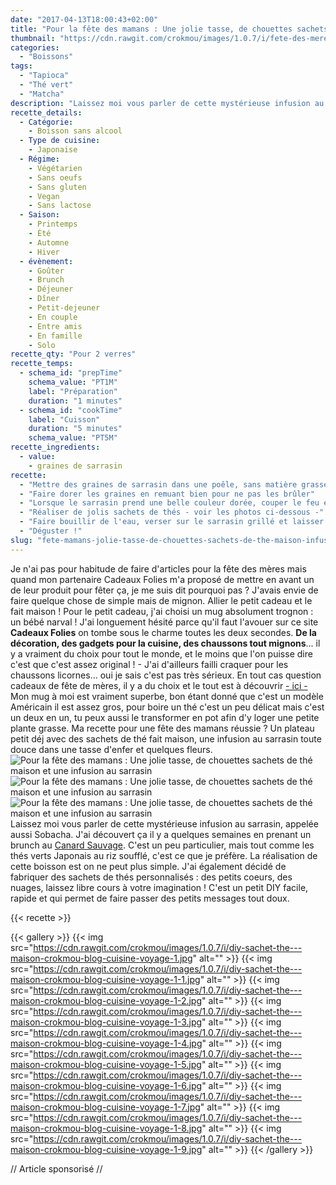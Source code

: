 ```yaml
---
date: "2017-04-13T18:00:43+02:00"
title: "Pour la fête des mamans : Une jolie tasse, de chouettes sachets de thé maison et une infusion au sarrasin"
thumbnail: "https://cdn.rawgit.com/crokmou/images/1.0.7/i/fete-des-meres-maman-partenariat-cadeauxfolies-crokmou-blog-cuisine-voyage-1-1.jpg"
categories:
  - "Boissons"
tags:
  - "Tapioca"
  - "Thé vert"
  - "Matcha"
description: "Laissez moi vous parler de cette mystérieuse infusion au sarrasin, appelée aussi Sobacha. J'ai découvert ça il y a quelques semaines..."
recette_details:
  - Catégorie:
    - Boisson sans alcool
  - Type de cuisine:
    - Japonaise
  - Régime:
    - Végétarien
    - Sans oeufs
    - Sans gluten
    - Vegan
    - Sans lactose
  - Saison:
    - Printemps
    - Été
    - Automne
    - Hiver
  - évènement:
    - Goûter
    - Brunch
    - Déjeuner
    - Dîner
    - Petit-dejeuner
    - En couple
    - Entre amis
    - En famille
    - Solo
recette_qty: "Pour 2 verres"
recette_temps:
  - schema_id: "prepTime"
    schema_value: "PT1M"
    label: "Préparation"
    duration: "1 minutes"
  - schema_id: "cookTime"
    label: "Cuisson"
    duration: "5 minutes"
    schema_value: "PT5M"
recette_ingredients:
  - value:
    - graines de sarrasin
recette:
  - "Mettre des graines de sarrasin dans une poêle, sans matière grasse"
  - "Faire dorer les graines en remuant bien pour ne pas les brûler"
  - "Lorsque le sarrasin prend une belle couleur dorée, couper le feu et laisser refroidir"
  - "Réaliser de jolis sachets de thés - voir les photos ci-dessous -"
  - "Faire bouillir de l'eau, verser sur le sarrasin grillé et laisser infuser 5 minutes environ"
  - "Déguster !"
slug: "fete-mamans-jolie-tasse-de-chouettes-sachets-de-the-maison-infusion-sarrasin"
---
```


Je n'ai pas pour habitude de faire d'articles pour la fête des mères mais quand mon partenaire Cadeaux Folies m'a proposé de mettre en avant un de leur produit pour fêter ça, je me suis dit pourquoi pas ? J'avais envie de faire quelque chose de simple mais de mignon. Allier le petit cadeau et le fait maison ! Pour le petit cadeau, j'ai choisi un mug absolument trognon : un bébé narval ! J'ai longuement hésité parce qu'il faut l'avouer sur ce site **Cadeaux Folies** on tombe sous le charme toutes les deux secondes. **De la décoration, des gadgets pour la cuisine, des chaussons tout mignons**... il y a vraiment du choix pour tout le monde, et le moins que l'on puisse dire c'est que c'est assez original ! - J'ai d'ailleurs failli craquer pour les chaussons licornes... oui je sais c'est pas très sérieux. En tout cas question cadeaux de fête de mères, il y a du choix et le tout est à découvrir <a href="https://www.cadeauxfolies.fr/cadeaux-pour-la-fete-des-meres" rel="nofollow">- ici -</a> Mon mug à moi est vraiment superbe, bon étant donné que c'est un modèle Américain il est assez gros, pour boire un thé c'est un peu délicat mais c'est un deux en un, tu peux aussi le transformer en pot afin d'y loger une petite plante grasse. Ma recette pour une fête des mamans réussie ? Un plateau petit déj avec des sachets de thé fait maison, une infusion au sarrasin toute douce dans une tasse d'enfer et quelques fleurs. ![Pour la fête des mamans : Une jolie tasse, de chouettes sachets de thé maison et une infusion au sarrasin](https://cdn.rawgit.com/crokmou/images/1.0.7/i/fete-des-meres-maman-partenariat-cadeauxfolies-crokmou-blog-cuisine-voyage-1.jpg) ![Pour la fête des mamans : Une jolie tasse, de chouettes sachets de thé maison et une infusion au sarrasin](https://cdn.rawgit.com/crokmou/images/1.0.7/i/sobacha-infusion-graine-sarrasin-crokmou-blog-cuisine-voyage-1.jpg) ![Pour la fête des mamans : Une jolie tasse, de chouettes sachets de thé maison et une infusion au sarrasin](https://cdn.rawgit.com/crokmou/images/1.0.7/i/fete-des-meres-maman-partenariat-cadeauxfolies-crokmou-blog-cuisine-voyage-1-2.jpg) Laissez moi vous parler de cette mystérieuse infusion au sarrasin, appelée aussi Sobacha. J'ai découvert ça il y a quelques semaines en prenant un brunch au <a href="https://www.canardsauvage.org" rel="nofollow">Canard Sauvage</a>. C'est un peu particulier, mais tout comme les thés verts Japonais au riz soufflé, c'est ce que je préfère. La réalisation de cette boisson est on ne peut plus simple. J'ai également décidé de fabriquer des sachets de thés personnalisés : des petits coeurs, des nuages, laissez libre cours à votre imagination ! C'est un petit DIY facile, rapide et qui permet de faire passer des petits messages tout doux.

{{< recette >}}

{{< gallery >}}
{{< img src="https://cdn.rawgit.com/crokmou/images/1.0.7/i/diy-sachet-the---maison-crokmou-blog-cuisine-voyage-1.jpg" alt="" >}} {{< img src="https://cdn.rawgit.com/crokmou/images/1.0.7/i/diy-sachet-the---maison-crokmou-blog-cuisine-voyage-1-1.jpg" alt="" >}} {{< img src="https://cdn.rawgit.com/crokmou/images/1.0.7/i/diy-sachet-the---maison-crokmou-blog-cuisine-voyage-1-2.jpg" alt="" >}} {{< img src="https://cdn.rawgit.com/crokmou/images/1.0.7/i/diy-sachet-the---maison-crokmou-blog-cuisine-voyage-1-3.jpg" alt="" >}} {{< img src="https://cdn.rawgit.com/crokmou/images/1.0.7/i/diy-sachet-the---maison-crokmou-blog-cuisine-voyage-1-4.jpg" alt="" >}} {{< img src="https://cdn.rawgit.com/crokmou/images/1.0.7/i/diy-sachet-the---maison-crokmou-blog-cuisine-voyage-1-5.jpg" alt="" >}} {{< img src="https://cdn.rawgit.com/crokmou/images/1.0.7/i/diy-sachet-the---maison-crokmou-blog-cuisine-voyage-1-6.jpg" alt="" >}} {{< img src="https://cdn.rawgit.com/crokmou/images/1.0.7/i/diy-sachet-the---maison-crokmou-blog-cuisine-voyage-1-7.jpg" alt="" >}} {{< img src="https://cdn.rawgit.com/crokmou/images/1.0.7/i/diy-sachet-the---maison-crokmou-blog-cuisine-voyage-1-8.jpg" alt="" >}} {{< img src="https://cdn.rawgit.com/crokmou/images/1.0.7/i/diy-sachet-the---maison-crokmou-blog-cuisine-voyage-1-9.jpg" alt="" >}}
{{< /gallery >}}

// Article sponsorisé //
